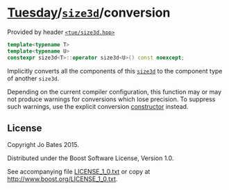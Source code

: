 [Tuesday](../../../README.md)/[`size3d`](../../headers/size3d.md)/conversion
============================================================================
Provided by header [`<tue/size3d.hpp>`](../../headers/size3d.md)

```c++
template<typename T>
template<typename U>
constexpr size3d<T>::operator size3d<U>() const noexcept;
```

Implicitly converts all the components of this
[`size3d`](../../headers/size3d.md) to the component type of another `size3d`.

Depending on the current compiler configuration, this function may or may not
produce warnings for conversions which lose precision. To suppress such
warnings, use the explicit conversion [constructor](constructor.md) instead.

License
-------
Copyright Jo Bates 2015.

Distributed under the Boost Software License, Version 1.0.

See accompanying file [LICENSE_1_0.txt](../../../LICENSE_1_0.txt) or copy at
http://www.boost.org/LICENSE_1_0.txt.
